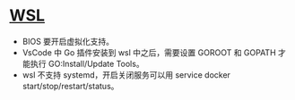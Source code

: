 # [WSL](https://docs.microsoft.com/zh-cn/windows/wsl/)

- BIOS 要开启虚拟化支持。
- VsCode 中 Go 插件安装到 wsl 中之后，需要设置 GOROOT 和 GOPATH 才能执行 GO:Install/Update Tools。
- wsl 不支持 systemd，开启关闭服务可以用 service docker start/stop/restart/status。
